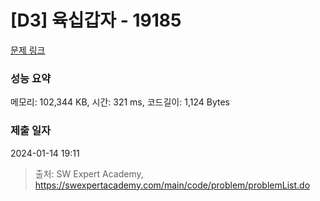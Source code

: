 # [D3] 육십갑자 - 19185 

[문제 링크](https://swexpertacademy.com/main/code/problem/problemDetail.do?contestProbId=AYzIZNkq-v4DFAQ9) 

### 성능 요약

메모리: 102,344 KB, 시간: 321 ms, 코드길이: 1,124 Bytes

### 제출 일자

2024-01-14 19:11



> 출처: SW Expert Academy, https://swexpertacademy.com/main/code/problem/problemList.do